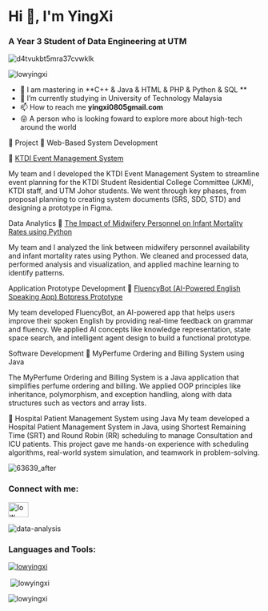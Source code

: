 <h1>Hi 👋, I'm YingXi</h1>
<h3 align="left">A Year 3 Student of Data Engineering at UTM</h3>


![d4tvukbt5mra37cvwklk](https://user-images.githubusercontent.com/129196789/230538573-84448167-0eab-4b45-953d-33f8af5fbc37.gif)


<p align="left"> <img src="https://komarev.com/ghpvc/?username=lowyingxi&label=Profile%20views&color=0e75b6&style=flat" alt="lowyingxi" /> </p>


- 🌱 I am mastering in **C++ & Java & HTML & PHP & Python & SQL **
- 🔭 I’m currently studying in University of Technology Malaysia
- 📫 How to reach me **yingxi0805gmail.com**
- 😝 A person who is looking foward to explore more about high-tech around the world

📝 Project 📝
Web-Based System Development

🔸 [KTDI Event Management System](https://github.com/drshahizan/software-engineering/tree/main/project/project/sec01/curiousity)

My team and I developed the KTDI Event Management System to streamline event planning for the KTDI Student Residential College Committee (JKM), KTDI staff, and UTM Johor students. We went through key phases, from proposal planning to creating system documents (SRS, SDD, STD) and designing a prototype in Figma.

Data Analytics 
🔸 [The Impact of Midwifery Personnel on Infant Mortality Rates using Python](https://github.com/lowyingxi/Data-Analytics-Programming)

My team and I analyzed the link between midwifery personnel availability and infant mortality rates using Python. We cleaned and processed data, performed analysis and visualization, and applied machine learning to identify patterns.

Application Prototype Development
🔸 [FluencyBot (AI-Powered English Speaking App) Botpress Prototype](https://github.com/lowyingxi/FluencyBot-AI-Powered-English-Speaking-App-)

My team developed FluencyBot, an AI-powered app that helps users improve their spoken English by providing real-time feedback on grammar and fluency. We applied AI concepts like knowledge representation, state space search, and intelligent agent design to build a functional prototype.



Software Development
🔸 MyPerfume Ordering and Billing System using Java

The MyPerfume Ordering and Billing System is a Java application that simplifies perfume ordering and billing. We applied OOP principles like inheritance, polymorphism, and exception handling, along with data structures such as vectors and array lists.

🔸 Hospital Patient Management System using Java
My team developed a Hospital Patient Management System in Java, using Shortest Remaining Time (SRT) and Round Robin (RR) scheduling to manage Consultation and ICU patients. This project gave me hands-on experience with scheduling algorithms, real-world system simulation, and teamwork in problem-solving.


![63639_after](https://user-images.githubusercontent.com/129196789/230540835-7a2d7854-ab44-4155-95df-c9c3e165ede8.gif)


<h3 align="left">Connect with me:</h3>
<p align="left">
<a href="https://www.linkedin.com/in/low-ying-xi-075a00260/" target="blank"><img align="center" src="https://raw.githubusercontent.com/rahuldkjain/github-profile-readme-generator/master/src/images/icons/Social/linked-in-alt.svg" alt="low ying xi" height="30" width="40" /></a>
</p>

![data-analysis](https://user-images.githubusercontent.com/129196789/230539615-828accac-b662-4161-83b7-22c3cfeef437.gif)

<h3 align="left">Languages and Tools:</h3>

<p></p>
<p align="left"> <a href="https://github.com/ryo-ma/github-profile-trophy"><img src="https://github-profile-trophy.vercel.app/?username=lowyingxi" alt="lowyingxi" /></a> </p>
<p>&nbsp;<img align="center" src="https://github-readme-stats.vercel.app/api?username=lowyingxi&show_icons=true&locale=en" alt="lowyingxi" /></p>

<p><img align="center" src="https://github-readme-streak-stats.herokuapp.com/?user=lowyingxi&" alt="lowyingxi" /></p>

